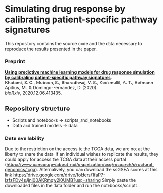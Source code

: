 # Simulating drug response by calibrating patient-specific pathway signatures
This repository contains the source code and the data necessary to reproduce the results presented
in the paper.

### Preprint

[**Using predictive machine learning models for drug response simulation by calibrating patient-specific pathway signatures**](https://doi.org/10.1101/2020.12.06.413435).<br />
Khatami, S. G., Mubeen, S., Bharadhwaj, V. S., Kodamullil, A. T., Hofmann-Apitius, M., & Domingo-Fernandez, D. (2020).<br />
*bioRxiv*, 2020.12.06.413435. 

## Repository structure

- Scripts and notebooks -> scripts_and_notebooks 
- Data and trained models -> data

### Data availability
Due to the restriction on the access to the TCGA data, we are not at the liberty to share the data. If an individual
wishes to replicate the results, they could apply for access the TCGA data at their access portal
(https://www.cancer.gov/about-nci/organization/ccg/research/structural-genomics/tcga). Alternatively, you can download
the ssGSEA scores at this link https://drive.google.com/drive/folders/1faP7-IzfzFDv4sJjnl00AKRmqw2l0UMB?usp=sharing
Simply paste the downloaded files in the data folder and run the notebooks/scripts.
